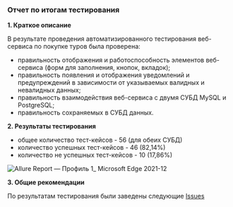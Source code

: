 ### Отчет по итогам тестирования


**1. Краткое описание**

В результате проведения автоматизированного тестирования веб-сервиса по покупке туров была проверена:

- правильность отображения и работоспособность элементов веб-сервиса (форм для заполнения, кнопок, вкладок);
- правильность появления и отображения уведомлений и предупреждений в зависимости от указываемых валидных и невалидных данных;
- правильность взаимодействия веб-сервиса с двумя СУБД MySQL и PostgreSQL;
- правильность сохраняемых в СУБД данных.

**2. Результаты тестирования**

- общее количество тест-кейсов - 56 (для обеих СУБД)
- количество успешных тест-кейсов - 46 (82,14%)
- количество не успешных тест-кейсов - 10 (17,86%)

![Allure Report — Профиль 1_ Microsoft​ Edge 2021-12](https://user-images.githubusercontent.com/72633270/146261685-4b1d1192-d50e-463d-a3ef-60d3edabbf2e.png)


**3. Общие рекомендации**

По результатам тестирования были заведены следующие [Issues]()
